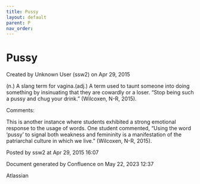 ```yaml
---
title: Pussy
layout: default
parent: P
nav_order:
---
```


# Pussy

Created by  Unknown User (ssw2) on Apr 29, 2015

(n.) A slang term for vagina.(adj.) A term used to taunt someone into doing something by insinuating that they are cowardly or a loser. “Stop being such a pussy and chug your drink.” (Wilcoxen, N-R, 2015).

Comments:

This is another instance where students exhibited a strong emotional response to the usage of words. One student commented, “Using the word ‘pussy’ to signal both weakness and femininity is a manifestation of the patriarchal culture in which we live.” (Wilcoxen, N-R, 2015).

Posted by ssw2 at Apr 29, 2015 16:07

Document generated by Confluence on May 22, 2023 12:37

Atlassian
